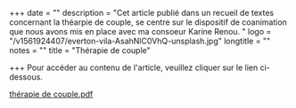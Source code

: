 +++
date = ""
description = "Cet article publié dans un recueil de textes concernant la théarpie de couple, se centre sur le dispositif de coanimation que nous avons mis en place avec ma consoeur Karine Renou. "
logo = "/v1561924407/everton-vila-AsahNlC0VhQ-unsplash.jpg"
longtitle = ""
notes = ""
title = "Thérapie de couple"

+++
Pour accéder au contenu de l'article, veuillez cliquer sur le lien ci-dessous.

[thérapie de couple.pdf](https://res.cloudinary.com/dpjfqut00/w_900/v1561923832/the%CC%81rapie%20de%20couple.pdf "thérapie de couple.pdf")